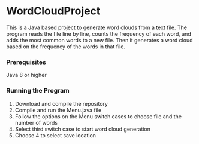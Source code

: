 # WordCloudProject
This is a Java based project to generate word clouds from a text file. The program reads the file line by line, counts the frequency of each word, and adds the most common words to a new file. Then it generates a word cloud based on the frequency of the words in that file.

### Prerequisites
Java 8 or higher

### Running the Program
1. Download and compile the repository
2. Compile and run the Menu.java file
3. Follow the options on the Menu switch cases to choose file and the number of words
4. Select third switch case to start word cloud generation
5. Choose 4 to select save location
